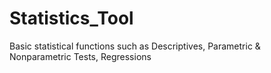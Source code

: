 # Statistics_Tool
Basic statistical functions such as Descriptives, Parametric &amp; Nonparametric Tests, Regressions
